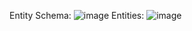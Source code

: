 Entity Schema:
![image](https://github.com/akasharjun3123/KYC360WebAPI/assets/139098586/b5eb8406-7167-4f94-94cf-622344aed1a7)
Entities:
![image](https://github.com/akasharjun3123/KYC360WebAPI/assets/139098586/c1349eb8-fdcc-482f-94d9-1e895106b026)

